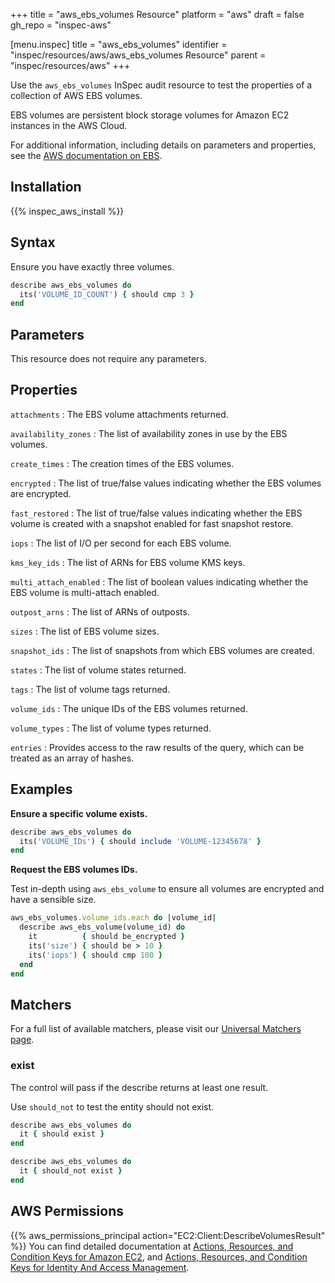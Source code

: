 +++
title = "aws_ebs_volumes Resource"
platform = "aws"
draft = false
gh_repo = "inspec-aws"

[menu.inspec]
title = "aws_ebs_volumes"
identifier = "inspec/resources/aws/aws_ebs_volumes Resource"
parent = "inspec/resources/aws"
+++

Use the `aws_ebs_volumes` InSpec audit resource to test the properties of a collection of AWS EBS volumes.

EBS volumes are persistent block storage volumes for Amazon EC2 instances in the AWS Cloud.

For additional information, including details on parameters and properties, see the [AWS documentation on EBS](https://docs.aws.amazon.com/AWSEC2/latest/UserGuide/AmazonEBS.html).

## Installation

{{% inspec_aws_install %}}

## Syntax

 Ensure you have exactly three volumes.

```ruby
describe aws_ebs_volumes do
  its('VOLUME_ID_COUNT') { should cmp 3 }
end
```

## Parameters

This resource does not require any parameters.

## Properties

`attachments`
: The EBS volume attachments returned.

`availability_zones`
: The list of availability zones in use by the EBS volumes.

`create_times`
: The creation times of the EBS volumes.

`encrypted`
: The list of true/false values indicating whether the EBS volumes are encrypted.

`fast_restored`
: The list of true/false values indicating whether the EBS volume is created with a snapshot enabled for fast snapshot restore.

`iops`
: The list of I/O per second for each EBS volume.

`kms_key_ids`
: The list of ARNs for EBS volume KMS keys.

`multi_attach_enabled`
: The list of boolean values indicating whether the EBS volume is multi-attach enabled.

`outpost_arns`
: The list of ARNs of outposts.

`sizes`
: The list of EBS volume sizes.

`snapshot_ids`
: The list of snapshots from which EBS volumes are created.

`states`
: The list of volume states returned.

`tags`
: The list of volume tags returned.

`volume_ids`
: The unique IDs of the EBS volumes returned.

`volume_types`
: The list of volume types returned.

`entries`
: Provides access to the raw results of the query, which can be treated as an array of hashes.

## Examples

**Ensure a specific volume exists.**

```ruby
describe aws_ebs_volumes do
  its('VOLUME_IDs') { should include 'VOLUME-12345678' }
end
```

**Request the EBS volumes IDs.**

Test in-depth using `aws_ebs_volume` to ensure all volumes are encrypted and have a sensible size.

```ruby
aws_ebs_volumes.volume_ids.each do |volume_id|
  describe aws_ebs_volume(volume_id) do
    it          { should be_encrypted }
    its('size') { should be > 10 }
    its('iops') { should cmp 100 }
  end
end
```

## Matchers

For a full list of available matchers, please visit our [Universal Matchers page](https://www.inspec.io/docs/reference/matchers/).

### exist

The control will pass if the describe returns at least one result.

Use `should_not` to test the entity should not exist.

```ruby
describe aws_ebs_volumes do
  it { should exist }
end
```

```ruby
describe aws_ebs_volumes do
  it { should_not exist }
end
```

## AWS Permissions

{{% aws_permissions_principal action="EC2:Client:DescribeVolumesResult" %}}
You can find detailed documentation at [Actions, Resources, and Condition Keys for Amazon EC2](https://docs.aws.amazon.com/IAM/latest/UserGuide/list_amazonec2.html), and [Actions, Resources, and Condition Keys for Identity And Access Management](https://docs.aws.amazon.com/IAM/latest/UserGuide/list_identityandaccessmanagement.html).
